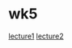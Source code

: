 # wk5

[lecture1](https://coopersaye.github.io/wk5/lecture1/)
[lecture2](https://coopersaye.github.io/wk5/lecture2/)
